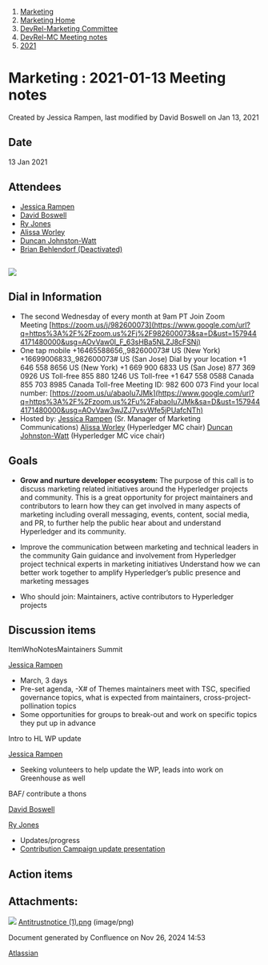 1. [Marketing](index.html)
2. [Marketing Home](Marketing-Home_19169291.html)
3. [DevRel-Marketing Committee](DevRel-Marketing-Committee_19175125.html)
4. [DevRel-MC Meeting notes](DevRel-MC-Meeting-notes_19175124.html)
5. [2021](2021_19175319.html)

# Marketing : 2021-01-13 Meeting notes

Created by Jessica Rampen, last modified by David Boswell on Jan 13, 2021

## Date

13 Jan 2021

## Attendees

- [Jessica Rampen](https://lf-hyperledger.atlassian.net/wiki/people/5c2e4c479bcfd72df10109cc?ref=confluence)
- [David Boswell](https://lf-hyperledger.atlassian.net/wiki/people/70121:0a14f738-3039-421f-a6a9-a83d19f23227?ref=confluence)
- [Ry Jones](https://lf-hyperledger.atlassian.net/wiki/people/557058:078cecfc-fb17-4d9a-8759-b5b74efa6850?ref=confluence)
- [Alissa Worley](https://lf-hyperledger.atlassian.net/wiki/people/712020:973f6b22-4681-4577-9cca-c67be292301e?ref=confluence)
- [Duncan Johnston-Watt](https://lf-hyperledger.atlassian.net/wiki/people/5d406861b7f3ac0da80c8884?ref=confluence)
- [Brian Behlendorf (Deactivated)](https://lf-hyperledger.atlassian.net/wiki/people/616ecf50702bd0006a5a7c6b?ref=confluence)

## ![](attachments/19175318/19175320.png?height=250)

## Dial in Information

- The second Wednesday of every month at 9am PT Join Zoom Meeting [https://zoom.us/j/982600073](https://www.google.com/url?q=https%3A%2F%2Fzoom.us%2Fj%2F982600073&sa=D&ust=1579444171480000&usg=AOvVaw0I_F_63sHBa5NLZJ8cFSNj)
- One tap mobile +16465588656,,982600073# US (New York) +16699006833,,982600073# US (San Jose) Dial by your location +1 646 558 8656 US (New York) +1 669 900 6833 US (San Jose) 877 369 0926 US Toll-free 855 880 1246 US Toll-free +1 647 558 0588 Canada 855 703 8985 Canada Toll-free Meeting ID: 982 600 073 Find your local number: [https://zoom.us/u/abaoIu7JMk](https://www.google.com/url?q=https%3A%2F%2Fzoom.us%2Fu%2FabaoIu7JMk&sa=D&ust=1579444171480000&usg=AOvVaw3wJZJ7vsvWfe5jPUafcNTh)
- Hosted by: [Jessica Rampen](https://lf-hyperledger.atlassian.net/wiki/people/5c2e4c479bcfd72df10109cc?ref=confluence) (Sr. Manager of Marketing Communications) [Alissa Worley](https://lf-hyperledger.atlassian.net/wiki/people/712020:973f6b22-4681-4577-9cca-c67be292301e?ref=confluence) (Hyperledger MC chair) [Duncan Johnston-Watt](https://lf-hyperledger.atlassian.net/wiki/people/5d406861b7f3ac0da80c8884?ref=confluence) (Hyperledger MC vice chair)

## Goals

- **Grow and nurture developer ecosystem:** The purpose of this call is to discuss marketing related initiatives around the Hyperledger projects and community. This is a great opportunity for project maintainers and contributors to learn how they can get involved in many aspects of marketing including overall messaging, events, content, social media, and PR, to further help the public hear about and understand Hyperledger and its community.
  
- Improve the communication between marketing and technical leaders in the community Gain guidance and involvement from Hyperledger project technical experts in marketing initiatives Understand how we can better work together to amplify Hyperledger’s public presence and marketing messages
- Who should join: Maintainers, active contributors to Hyperledger projects

## Discussion items

ItemWhoNotesMaintainers Summit

[Jessica Rampen](https://lf-hyperledger.atlassian.net/wiki/people/5c2e4c479bcfd72df10109cc?ref=confluence)

- March, 3 days
- Pre-set agenda, -X# of Themes maintainers meet with TSC, specified governance topics, what is expected from maintainers, cross-project- pollination topics
- Some opportunities for groups to break-out and work on specific topics they put up in advance

Intro to HL WP update

[Jessica Rampen](https://lf-hyperledger.atlassian.net/wiki/people/5c2e4c479bcfd72df10109cc?ref=confluence)

- Seeking volunteers to help update the WP, leads into work on Greenhouse as well

BAF/ contribute a thons

[David Boswell](https://lf-hyperledger.atlassian.net/wiki/people/70121:0a14f738-3039-421f-a6a9-a83d19f23227?ref=confluence)

[Ry Jones](https://lf-hyperledger.atlassian.net/wiki/people/557058:078cecfc-fb17-4d9a-8759-b5b74efa6850?ref=confluence)

- Updates/progress
- [Contribution Campaign update presentation](https://docs.google.com/presentation/d/1PRianIgWGNYsDeZ45yTi0cQVjY9deQu6DakFf_0wcZM/edit#slide=id.gb4c350f04c_1_14)

## Action items

## Attachments:

![](images/icons/bullet_blue.gif) [Antitrustnotice (1).png](attachments/19175318/19175320.png) (image/png)

Document generated by Confluence on Nov 26, 2024 14:53

[Atlassian](http://www.atlassian.com/)
